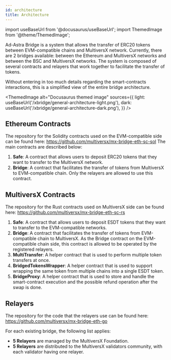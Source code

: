 ```yaml
---
id: architecture
title: Architecture
---
```


import useBaseUrl from '@docusaurus/useBaseUrl';
import ThemedImage from '@theme/ThemedImage';

[comment]: # (mx-abstract)

Ad-Astra Bridge is a system that allows the transfer of ERC20 tokens between EVM-compatible chains and MultiversX network.
Currently, there are 2 bridges available: between the Ethereum and MultiversX networks and between the BSC and MultiversX networks.
The system is composed of several contracts and relayers that work together to facilitate the transfer of tokens.

Without entering in too much details regarding the smart-contracts interactions, this is a simplified view of the entire bridge architecture.

<!--- source file reference: /static/xbridge/xbridge-dark/light.drawio --->
<ThemedImage
    alt="Docusaurus themed image"
    sources={{
        light: useBaseUrl('/xbridge/general-architecture-light.png'),
        dark: useBaseUrl('/xbridge/general-architecture-dark.png'),
    }}
/>

[comment]: # (mx-context-auto)

## Ethereum Contracts
The repository for the Solidity contracts used on the EVM-compatible side can be found here: https://github.com/multiversx/mx-bridge-eth-sc-sol
The main contracts are described below: 
1. **Safe**: A contract that allows users to deposit ERC20 tokens that they want to transfer to the MultiversX network.
2. **Bridge**: A contract that facilitates the transfer of tokens from MultiversX to EVM-compatible chain. Only the relayers are allowed to use this contract.

[comment]: # (mx-context-auto)

## MultiversX Contracts
The repository for the Rust contracts used on MultiversX side can be found here: https://github.com/multiversx/mx-bridge-eth-sc-rs
1. **Safe**: A contract that allows users to deposit ESDT tokens that they want to transfer to the EVM-compatible networks.
2. **Bridge**: A contract that facilitates the transfer of tokens from EVM-compatible chain to MultiversX. As the Bridge contract on the EVM-compatible chain side, this
contract is allowed to be operated by the registered relayers.
3. **MultiTransfer**: A helper contract that is used to perform multiple token transfers at once.
4. **BridgedTokensWrapper**: A helper contract that is used to support wrapping the same token from multiple chains into a single ESDT token.
5. **BridgeProxy**: A helper contract that is used to store and handle the smart-contract execution and the possible refund operation after the swap is done. 

[comment]: # (mx-context-auto)

## Relayers
The repository for the code that the relayers use can be found here: https://github.com/multiversx/mx-bridge-eth-go

For each existing bridge, the following list applies:
- **5 Relayers** are managed by the MultiversX Foundation.
- **5 Relayers** are distributed to the MultiversX validators community, with each validator having one relayer.
